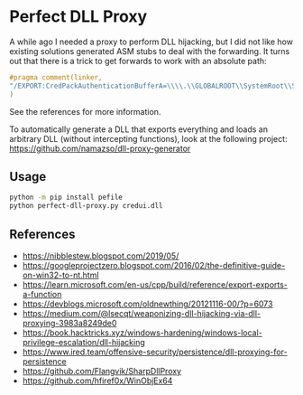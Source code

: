 # Perfect DLL Proxy

A while ago I needed a proxy to perform DLL hijacking, but I did not like how existing solutions generated ASM stubs to deal with the forwarding. It turns out that there is a trick to get forwards to work with an absolute path:

```cpp
#pragma comment(linker,
"/EXPORT:CredPackAuthenticationBufferA=\\\\.\\GLOBALROOT\\SystemRoot\\System32\\credui.dll.CredPackAuthenticationBufferA"
)
```

See the references for more information.

To automatically generate a DLL that exports everything and loads an arbitrary DLL (without intercepting functions), look at the following project: https://github.com/namazso/dll-proxy-generator

## Usage

```sh
python -m pip install pefile
python perfect-dll-proxy.py credui.dll
```

## References

- https://nibblestew.blogspot.com/2019/05/
- https://googleprojectzero.blogspot.com/2016/02/the-definitive-guide-on-win32-to-nt.html
- https://learn.microsoft.com/en-us/cpp/build/reference/export-exports-a-function
- https://devblogs.microsoft.com/oldnewthing/20121116-00/?p=6073
- https://medium.com/@lsecqt/weaponizing-dll-hijacking-via-dll-proxying-3983a8249de0
- https://book.hacktricks.xyz/windows-hardening/windows-local-privilege-escalation/dll-hijacking
- https://www.ired.team/offensive-security/persistence/dll-proxying-for-persistence
- https://github.com/Flangvik/SharpDllProxy
- https://github.com/hfiref0x/WinObjEx64
